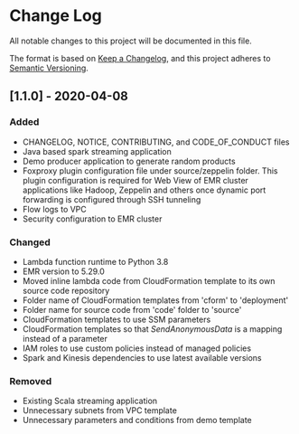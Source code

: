 # Change Log
All notable changes to this project will be documented in this file.

The format is based on [Keep a Changelog](https://keepachangelog.com/en/1.0.0/),
and this project adheres to [Semantic Versioning](https://semver.org/spec/v2.0.0.html).

## [1.1.0] - 2020-04-08
### Added
- CHANGELOG, NOTICE, CONTRIBUTING, and CODE_OF_CONDUCT files
- Java based spark streaming application
- Demo producer application to generate random products
- Foxproxy plugin configuration file under source/zeppelin folder. This plugin configuration is required for Web View of EMR cluster applications like Hadoop, Zeppelin and others once dynamic port forwarding is configured through SSH tunneling
- Flow logs to VPC
- Security configuration to EMR cluster

### Changed
- Lambda function runtime to Python 3.8
- EMR version to 5.29.0
- Moved inline lambda code from CloudFormation template to its own source code repository
- Folder name of CloudFormation templates from 'cform' to 'deployment'
- Folder name for source code from 'code' folder to 'source'
- CloudFormation templates to use SSM parameters
- CloudFormation templates so that _SendAnonymousData_ is a mapping instead of a parameter
- IAM roles to use custom policies instead of managed policies
- Spark and Kinesis dependencies to use latest available versions

### Removed
- Existing Scala streaming application
- Unnecessary subnets from VPC template
- Unnecessary parameters and conditions from demo template
